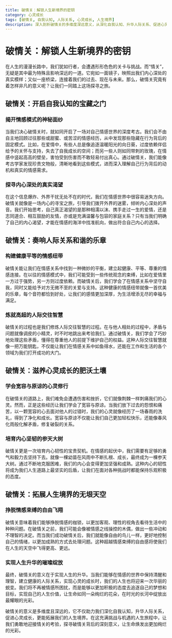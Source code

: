 ```yaml
---
title: 破情关：解锁人生新境界的密钥
category: 心灵成长
tags: [破情关, 自我认知, 人际关系, 心灵成长, 人生境界]
description: 深入剖析破情关的多维度深远意义，从深化自我认知、升华人际关系、促进心灵成长到拓展人生境界，带你解锁人生新境界，探寻破情关背后的深刻内涵。
---
```

# 破情关：解锁人生新境界的密钥
在人生的漫漫长路中，我们犹如行者，会遭遇形形色色的关卡与挑战。而“情关”，无疑是其中最为特殊且影响深远的一道。它宛如一面镜子，映照出我们内心深处的真实模样；又似一座桥梁，连接着我们的过去、现在与未来。那么，破情关究竟有着怎样非凡的意义呢？让我们一同踏上这场探寻之旅。

## 破情关：开启自我认知的宝藏之门
### 揭开情感模式的神秘面纱
当我们决心破情关时，就如同开启了一场对自己情感世界的深度考古。我们会不由自主地回顾过往那些或甜蜜、或苦涩的情感经历，从中发现那些隐藏在行为背后的固定模式。比如，在爱情中，有些人总是像追逐温暖阳光的向日葵，过度依赖伴侣给予的关怀与支持，失去了自我成长的空间；而另一些人则如同带刺的玫瑰，在情感中竖起高高的壁垒，害怕受到伤害而不敢轻易付出真心。通过破情关，我们能像考古学家发现珍贵文物般，清晰地看到这些模式，进而深入理解自己行为背后的动机和真实的情感需求。

### 探寻内心深处的真实渴望
在这个信息爆炸、外界干扰无处不在的时代，我们在情感世界中很容易迷失方向。破情关就像是一场内心的寻宝之旅，引导我们拨开外界的迷雾，倾听内心深处的声音。我们开始思考，自己真正渴望的是那种相濡以沫、携手走过一生的爱情，还是志同道合、相互鼓励的友情，亦或是充满温馨与包容的家庭关系？只有当我们明确了自己的内心渴望，才能在情感的海洋中找准航向，做出符合自己内心的选择。

## 破情关：奏响人际关系和谐的乐章
### 构建健康平等的情感纽带
破情关能让我们在情感关系中找到一种微妙的平衡，建立起健康、平等、尊重的情感连接。在以往的情感模式中，我们可能受到一些传统观念的束缚，比如在爱情里一方过于强势，另一方则过度依赖。而破情关后，我们学会了在情感关系中坚守自我，同时又能给予对方无微不至的关爱与支持。这种健康的情感纽带就像一首优美的乐章，每个音符都恰到好处，让我们的感情更加深厚，为生活增添无尽的幸福与满足。

### 炼就高超的人际交往智慧
破情关的过程也是我们修炼人际交往智慧的过程。在与他人相处的过程中，矛盾与问题就像调皮的小精灵，时不时地跳出来考验我们。通过破情关，我们学会了巧妙地处理这些矛盾，懂得在尊重他人的前提下维护自己的权益。这种人际交往智慧就像一把万能钥匙，不仅能让我们在情感关系中如鱼得水，还能在工作和生活的各个领域为我们打开成功的大门。

## 破情关：滋养心灵成长的肥沃土壤
### 学会宽容与原谅的心灵修行
在破情关的道路上，我们难免会遭遇伤害和挫折，它们就像荆棘一样刺痛我们的心灵。然而，正是这些经历让我们学会了宽容与原谅。当我们放下过去的怨恨和痛苦，以一颗宽容的心去面对他人的过错时，我们的心灵就像经历了一场春雨的洗礼，得到了净化和成长。宽容与原谅不仅能让我们自己更加轻松快乐，还能像春风化雨般化解矛盾，修复破裂的关系。

### 培育内心坚韧的参天大树
破情关更是一次培育内心韧性的宝贵契机。在情感的起伏中，我们需要有足够的勇气和毅力去坚持下去。就像一棵幼苗在风雨中不断扎根、成长，最终成为一棵参天大树。通过不断地克服困难，我们的内心会变得更加坚强和成熟。这种内心的韧性将成为我们人生道路上最坚实的后盾，让我们在面对各种挑战时都能保持乐观积极的态度。

## 破情关：拓展人生境界的无垠天空
### 挣脱情感束缚的自由飞翔
破情关意味着我们能够挣脱情感的枷锁，以更加客观、理性的视角去看待生活中的种种问题。在破情关之前，我们可能会像被情感之线操控的木偶，做出一些冲动和不理智的决定。而当我们成功破情关后，我们就能像自由的鸟儿一样，更好地控制自己的情绪，以更加成熟的方式去处理问题。这种超越情感束缚的自由感将使我们在人生的天空中飞得更高、更远。

### 实现人生升华的璀璨绽放
最终，破情关的意义在于实现人生的升华。当我们能够在情感的世界中保持清醒和理智，建立健康的人际关系，实现心灵的成长时，我们的人生也将迎来一次华丽的蜕变。我们将不再被情感所困扰，而是能够以更加积极的态度去追逐自己的梦想和目标，实现自己的人生价值，让生命如同一朵绚烂的花朵，在时光的长河中绽放出最耀眼的光彩。

破情关的意义是多维度且深远的，它不仅助力我们深化自我认知，升华人际关系，促进心灵成长，更能拓展我们的人生境界。在这充满挑战与机遇的人生旅程中，让我们勇敢地迎接情关的考验，探寻破情关背后的深刻意义，让生命焕发出更加绚烂的光彩。